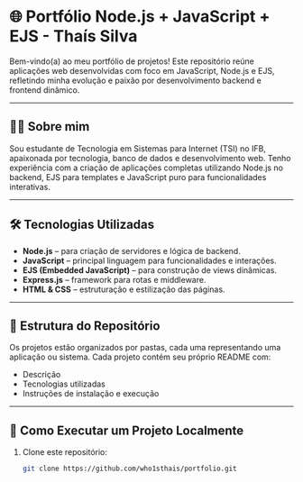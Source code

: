 # 🌐 Portfólio Node.js + JavaScript + EJS - Thaís Silva

Bem-vindo(a) ao meu portfólio de projetos! Este repositório reúne aplicações web desenvolvidas com foco em JavaScript, Node.js e EJS, refletindo minha evolução e paixão por desenvolvimento backend e frontend dinâmico.

---

## 👩‍💻 Sobre mim

Sou estudante de Tecnologia em Sistemas para Internet (TSI) no IFB, apaixonada por tecnologia, banco de dados e desenvolvimento web. Tenho experiência com a criação de aplicações completas utilizando Node.js no backend, EJS para templates e JavaScript puro para funcionalidades interativas.

---

## 🛠️ Tecnologias Utilizadas

- **Node.js** – para criação de servidores e lógica de backend.
- **JavaScript** – principal linguagem para funcionalidades e interações.
- **EJS (Embedded JavaScript)** – para construção de views dinâmicas.
- **Express.js** – framework para rotas e middleware.
- **HTML & CSS** – estruturação e estilização das páginas.

---

## 📁 Estrutura do Repositório

Os projetos estão organizados por pastas, cada uma representando uma aplicação ou sistema. Cada projeto contém seu próprio README com:

- Descrição
- Tecnologias utilizadas
- Instruções de instalação e execução

---

## 🚀 Como Executar um Projeto Localmente

1. Clone este repositório:
   ```bash
   git clone https://github.com/who1sthais/portfolio.git
